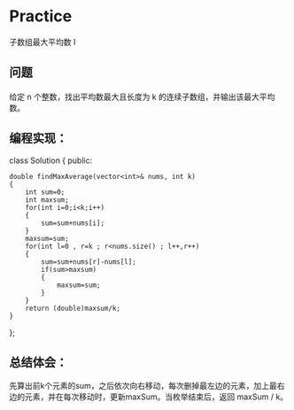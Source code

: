 # Practice
子数组最大平均数 I
## 问题
#### 
给定 n 个整数，找出平均数最大且长度为 k 的连续子数组，并输出该最大平均数。
## 编程实现：
class Solution {
public:

    double findMaxAverage(vector<int>& nums, int k) 
    {
        int sum=0;
        int maxsum;
        for(int i=0;i<k;i++)
        {
            sum=sum+nums[i];
        }
        maxsum=sum;
        for(int l=0 , r=k ; r<nums.size() ; l++,r++)
        {
            sum=sum+nums[r]-nums[l];
            if(sum>maxsum)
            {
                maxsum=sum;
            }
        }
        return (double)maxsum/k;
    }
};
## 总结体会：
先算出前k个元素的sum，之后依次向右移动，每次删掉最左边的元素，加上最右边的元素，并在每次移动时，更新maxSum。当枚举结束后，返回 maxSum / k。